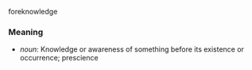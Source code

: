 foreknowledge
### Meaning
+ _noun_: Knowledge or awareness of something before its existence or occurrence; prescience
